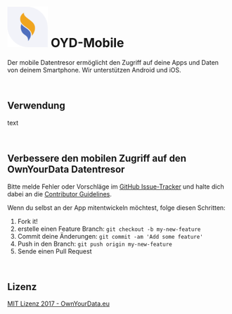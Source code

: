 # <img src="https://github.com/OwnYourData/oyd-mobile/raw/master/assets/logo_grey.png" width="92"> OYD-Mobile    
Der mobile Datentresor ermöglicht den Zugriff auf deine Apps und Daten von deinem Smartphone. Wir unterstützen Android und iOS.

&nbsp;    

## Verwendung
text  

&nbsp;    

## Verbessere den mobilen Zugriff auf den OwnYourData Datentresor

Bitte melde Fehler oder Vorschläge im [GitHub Issue-Tracker](https://github.com/OwnYourData/oyd-mobile/issues) und halte dich dabei an die [Contributor Guidelines](https://github.com/twbs/ratchet/blob/master/CONTRIBUTING.md).

Wenn du selbst an der App mitentwickeln möchtest, folge diesen Schritten:

1. Fork it!
2. erstelle einen Feature Branch: `git checkout -b my-new-feature`
3. Commit deine Änderungen: `git commit -am 'Add some feature'`
4. Push in den Branch: `git push origin my-new-feature`
5. Sende einen Pull Request

&nbsp;    

## Lizenz

[MIT Lizenz 2017 - OwnYourData.eu](https://raw.githubusercontent.com/OwnYourData/oyd-mobile/master/LICENSE)
